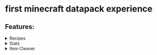 # first minecraft datapack experience

## Features:
<details>
<summary>Recipes</summary>

1. [God Apple](#godapple)
2. [Bedrock](#bedrock)

---
### God Apple
![godapple](https://i.imgur.com/Q6Igc52.png)

### Bedrock
![bedrock](https://i.imgur.com/32UlS5h.png)
</details>

<details>
<summary>Stats</summary>

1. [Broken Things](#broken-things)
2. [Ores Mined](#ores-mined)
3. [Score](#score)
4. [Kills](#kills)
5. [Level](#level)
6. [Pearls Used](#pearls-used)
7. [Hours Played](#hours-played)
8. [Deaths](#deaths)

---
### Broken Things
![brokenThings](https://i.imgur.com/luSdKbe.png)
<br>

*Display the total number of tools broken by the player.*

### Ores Mined
![oresMined](https://i.imgur.com/xG01a2q.png)
<br>

*Display the total number of ores mined by the player.*

### Score
![score](https://i.imgur.com/RZ30Xw1.png)
<br>

*Display the maximum score of the player.*

### Kills
![kills](https://i.imgur.com/PTmCQ1d.png )
<br>

*Display the total victims count of the player.*

### Level
![level](https://i.imgur.com/fVqG4sg.png)
<br>

*Display the current xp level of the player.*

### Pearls Used
![pearlsUsed](https://i.imgur.com/Xauek56.png)
<br>

*Display the total number of ender pearls used by the player.*

### Hours Played
![hoursPlayed](https://i.imgur.com/weWpmn1.png)
<br>

*Display the player playtime in hours.*

### Deaths
![deaths](https://i.imgur.com/5XWMmpJ.png)
<br>

*Display the total number of deaths by each player.*
</details>

<details>
<summary>Item Cleaner</summary>

![item_cleaner](https://i.imgur.com/KYr97aA.png)
<br>

*Every 5min (five minutes), all droped items will be deleted.*
<br>

![item_cleaner2](https://i.imgur.com/a6CgzoG.png)
<br>

*The timer resets if a player dies.*

</details>